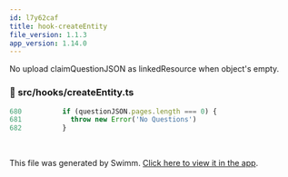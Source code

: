 ```yaml
---
id: l7y62caf
title: hook-createEntity
file_version: 1.1.3
app_version: 1.14.0
---
```


No upload claimQuestionJSON as linkedResource when object's empty.

<!-- NOTE-swimm-snippet: the lines below link your snippet to Swimm -->

### 📄 src/hooks/createEntity.ts

<!-- collapsed -->

```typescript
680          if (questionJSON.pages.length === 0) {
681            throw new Error('No Questions')
682          }
```

<br/>

This file was generated by Swimm. [Click here to view it in the app](https://app.swimm.io/repos/Z2l0aHViJTNBJTNBaXhvLXdlYmNsaWVudCUzQSUzQWl4b2ZvdW5kYXRpb24=/docs/l7y62caf).
